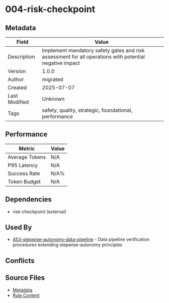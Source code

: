 # 004-risk-checkpoint

## Metadata

| Field | Value |
|-------|-------|
| Description | Implement mandatory safety gates and risk assessment for all operations with potential negative impact |
| Version | 1.0.0 |
| Author | migrated |
| Created | 2025-07-07 |
| Last Modified | Unknown |
| Tags | safety, quality, strategic, foundational, performance |

## Performance

| Metric | Value |
|--------|-------|
| Average Tokens | N/A |
| P95 Latency | N/A |
| Success Rate | N/A% |
| Token Budget | N/A |

## Dependencies

- risk-checkpoint (external)

## Used By

- [453-stepwise-autonomy-data-pipeline](453-stepwise-autonomy-data-pipeline.md) - Data pipeline verification procedures extending stepwise-autonomy principles

## Conflicts


## Source Files

- [Metadata](000-core/004-risk-checkpoint.yaml)
- [Rule Content](000-core/004-risk-checkpoint.mdc)